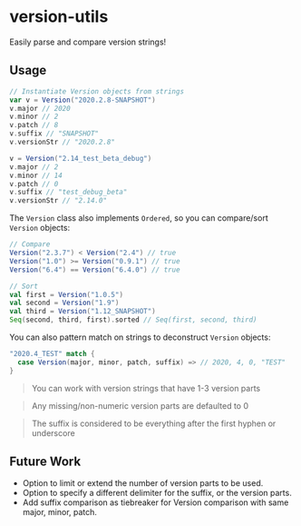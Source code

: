 # version-utils
Easily parse and compare version strings!

## Usage

```scala
// Instantiate Version objects from strings
var v = Version("2020.2.8-SNAPSHOT")
v.major // 2020
v.minor // 2
v.patch // 8
v.suffix // "SNAPSHOT"
v.versionStr // "2020.2.8"

v = Version("2.14_test_beta_debug")
v.major // 2
v.minor // 14
v.patch // 0
v.suffix // "test_debug_beta"
v.versionStr // "2.14.0"
```

The `Version` class also implements `Ordered`, so you can compare/sort `Version` objects:

```scala
// Compare
Version("2.3.7") < Version("2.4") // true
Version("1.0") >= Version("0.9.1") // true
Version("6.4") == Version("6.4.0") // true
```
```scala
// Sort
val first = Version("1.0.5")
val second = Version("1.9")
val third = Version("1.12_SNAPSHOT")
Seq(second, third, first).sorted // Seq(first, second, third)
```

You can also pattern match on strings to deconstruct `Version` objects:
```scala
"2020.4_TEST" match {
  case Version(major, minor, patch, suffix) => // 2020, 4, 0, "TEST"
}
```

>You can work with version strings that have 1-3 version parts

>Any missing/non-numeric version parts are defaulted to 0

>The suffix is considered to be everything after the first hyphen or underscore

## Future Work
- Option to limit or extend the number of version parts to be used.
- Option to specify a different delimiter for the suffix, or the version parts.
- Add suffix comparison as tiebreaker for Version comparison with same major, minor, patch.